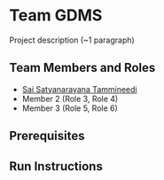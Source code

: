# Team GDMS

Project description (~1 paragraph)

## Team Members and Roles

* [Sai Satyanarayana 
Tammineedi](https://github.com/saitammineedi19/CIS641-HW2-Tammineedi.git)
* Member 2 (Role 3, Role 4)
* Member 3 (Role 5, Role 6)

## Prerequisites

## Run Instructions
